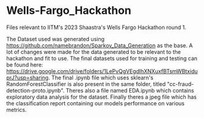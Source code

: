 # Wells-Fargo_Hackathon
Files relevant to IITM's 2023 Shaastra's Wells Fargo Hackathon round 1.

The Dataset used was generated using https://github.com/namebrandon/Sparkov_Data_Generation as the base. A lot of changes were made for the data generated to be 
relevant to the hackathon and fit to use. The final datasets used for training and testing can be found here:
https://drive.google.com/drive/folders/1LePvQgVEgdIhXNXuxfBTsmWBtxiduprJ?usp=sharing.
The final .ipynb file which uses  sklearn's RandomForestClassifier is also present in the same folder, titled "cc-fraud-detection-proto.ipynb".
Theres also a file named EDA.ipynb which contains exploratory data analysis for the dataset.
Finally theres a jpeg file which has the classification report containing our models performance on various metrics.

